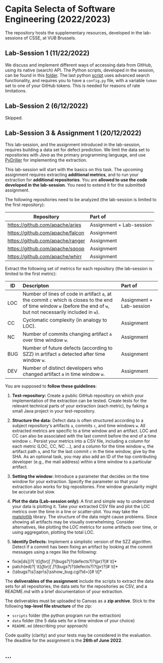 # Capita Selecta of Software Engineering (2022/2023)

The repository hosts the supplementary
resources, developed in the lab-sessions of CSSE,
at VUB Brussels.

## Lab-Session 1 (11/22/2022)

We discuss and implement different ways of
accessing data from GitHub, using its native (search) API.
The Python scripts, developed in the session, 
can be found in this
[folder](lab1). The last python [script](lab1/github_api4.py) 
uses advanced search functionality, and requires you to
have a `config.py` file, with a variable `token` set to
one of your GitHub tokens. This is needed for reasons 
of rate limitations.

## Lab-Session 2 (6/12/2022)

Skipped.

## Lab-Session 3 & Assignment 1 (20/12/2022)

This lab-session, and the assignment introduced in the lab-session, 
requires building a data set for defect prediction.
We limit the data set to repositories with *Java* as the primary programming language,
and use [PyDriller](https://pydriller.readthedocs.io/) for implementing
the extraction.

This lab-session will start with the basics on this task.
The upcoming assignment requires extracting **additional metrics**,
and to run your extraction 
for **additional repositories**. You are **allowed to use the code developed
in the lab-session**. You need to extend it for the submitted assignment.

The following repositories need to be analyzed
(the lab-session is limited to the first repository):

| Repository                       | Part of                  |
|----------------------------------|:-------------------------|
| https://github.com/apache/aries  | Assignment + Lab-session |
| https://github.com/apache/falcon | Assignment               |
| https://github.com/apache/ranger | Assignment               |
| https://github.com/apache/sqoop  | Assignment               |
| https://github.com/apache/whirr  | Assignment               |

Extract the following set of metrics for each repository (the lab-session is limited to the first metric):

| ID  | Descripton                                                                                                                                                             | Part of          |
|-----|:-----------------------------------------------------------------------------------------------------------------------------------------------------------------------|:-----------------|
| LOC | Number of lines of code in artifact `a`, at the commit `c` which is closes to the end of time window `w` (before the end of `w`, but not necessarily included in `w`). | Assignment + Lab-session |
| CC  | Cyclomatic complexity (in analogy to LOC).                                                                                                                             | Assignment       |
| NC  | Number of commits changing artifact `a` over time window `w`.                                                                                                          | Assignment       |
| BUG | Number of future defects (according to SZZ) in artifact `a` detected after time window `w`.                                                                            | Assignment|
| DEV | Number of distinct developers who changed artifact `a` in time window `w`.                                                                                             | Assignment       |

You are supposed to **follow these guidelines**:

1. **Test-repository:** Create a public GitHub repository
on which your implementation of the extraction can be tested.
Create tests for the relevant technical parts of your extraction (each metric), 
by faking a small Java project in your test-repository.

2. **Structure the data:** Defect data is often structured
according to a subject repository's artifacts `a`, commits `c`,
and time windows `w`. All extracted metrics are specific
to a time window and an artifact. LOC and CC can also be associated
with the last commit before the end of a time window `c`.
Persist your metrics into a CSV file,
including a column for each metric (LOC, CC, NC ...), and a column for the time 
window `w`, the artifact path `a`, and for the last commit `c` in the
time window, give by the SHA. As an optional task, you may also
add an ID of the top contributing developer (e.g., the mail address)
within a time window to a particular artifact.

3. **Setting the window:**
Introduce a parameter that decides on
the time window for your extraction. Specify the parameter so that 
your extraction also works for big
repositories.
Fine window granularity might be accurate but slow.

5. **Plot the data (Lab-session only):** A first and simple way to understand your data is
plotting it. Take your extracted CSV file and plot the LOC metrics over
the time in a line or scatter-plot. You may take the [matplotlib](https://matplotlib.org/) library. 
The structure of the data might
cause problems. Since showing all artifacts may be visually overwhelming. Consider
alternatives, like plotting the LOC metrics for some artifacts over time, 
or using aggregation, plotting the total LOC.

6. **Identify Defects:** Implement a simplistic version
of the SZZ algorithm. Detect if a commit has been fixing an artifact 
by looking at the commit messages using
a regex like the following:

- fix(e[ds])?[ \t]*(for)[ ]*?(bugs?)?(defects?)?(pr)?[# \t]*
- patch(ed)?[ \t]*(for)[ ]*?(bugs?)?(defects?)?(pr)?[# \t]*
- (\sbugs?\s|\spr\s|\sshow_bug\.cgi\?id=)[# \t]*

The **deliverables of the assignment** include the scripts to
extract the data sets for all repositories, the
data sets for the repositories as CSV, and a README.md with
a brief documentation of your extraction.

The deliverables must be uploaded to Canvas as a **zip archive**.
Stick to the following **top-level file structure** of the zip:
- `scripts` folder (the python program run the extraction)
- `data` folder (the 5 data sets for a time window of your choice)
- `README.md` (describing your approach)

Code quality (clarity) and your tests may be considered in the 
evaluation. The deadline for the assignment is the **26th of June 2022**.

## ...
